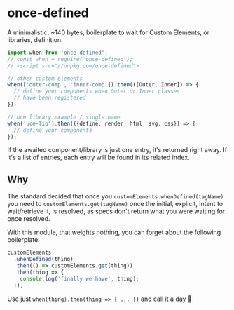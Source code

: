 # once-defined

A minimalistic, ~140 bytes, boilerplate to wait for Custom Elements, or libraries, definition.

```js
import when from 'once-defined';
// const when = require('once-defined');
// <script src="//unpkg.com/once-defined">

// other custom elements
when(['outer-comp', 'inner-comp']).then(([Outer, Inner]) => {
  // define your components when Outer or Inner classes
  // have been registered
});

// uce library example / single name
when('uce-lib').then(({define, render, html, svg, css}) => {
  // define your components
});
```

If the awaited component/library is just one entry, it's returned right away. If it's a list of entries, each entry will be found in its related index.



## Why

The standard decided that once you `customElements.whenDefined(tagName)` you need to `customElements.get(tagName)` once the initial, explicit, intent to wait/retrieve it, is resolved, as specs don't return what you were waiting for once resolved.

With this module, that weights nothing, you can forget about the following boilerplate:

```js
customElements
  .whenDefined(thing)
  .then(() => customElements.get(thing))
  .then(thing => {
    console.log('finally we have', thing);
  });
```

Use just `when(thing).then(thing => { ... })` and call it a day 🎉
